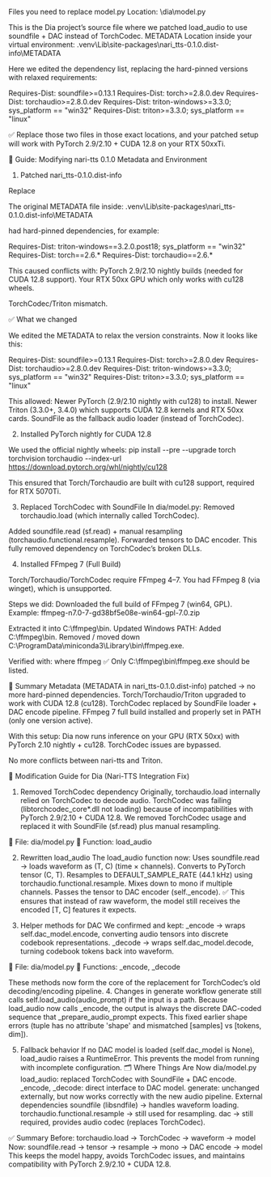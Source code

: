 Files you need to replace
model.py
Location:
<your project folder>\dia\model.py

This is the Dia project’s source file where we patched load_audio to use soundfile + DAC instead of TorchCodec.
METADATA
Location inside your virtual environment:
<your project folder>\.venv\Lib\site-packages\nari_tts-0.1.0.dist-info\METADATA

Here we edited the dependency list, replacing the hard-pinned versions with relaxed requirements:

Requires-Dist: soundfile>=0.13.1
Requires-Dist: torch>=2.8.0.dev
Requires-Dist: torchaudio>=2.8.0.dev
Requires-Dist: triton-windows>=3.3.0; sys_platform == "win32"
Requires-Dist: triton>=3.3.0; sys_platform == "linux"


✅ Replace those two files in those exact locations, and your patched setup will work with PyTorch 2.9/2.10 + CUDA 12.8 on your RTX 50xxTi.






🔧 Guide: Modifying nari-tts 0.1.0 Metadata and Environment
1. Patched nari_tts-0.1.0.dist-info

Replace

The original METADATA file inside:
.venv\Lib\site-packages\nari_tts-0.1.0.dist-info\METADATA

had hard-pinned dependencies, for example:

Requires-Dist: triton-windows==3.2.0.post18; sys_platform == "win32"
Requires-Dist: torch==2.6.*
Requires-Dist: torchaudio==2.6.*

This caused conflicts with:
PyTorch 2.9/2.10 nightly builds (needed for CUDA 12.8 support).
Your RTX 50xx GPU which only works with cu128 wheels.

TorchCodec/Triton mismatch.

✅ What we changed

We edited the METADATA to relax the version constraints.
Now it looks like this:

Requires-Dist: soundfile>=0.13.1
Requires-Dist: torch>=2.8.0.dev
Requires-Dist: torchaudio>=2.8.0.dev
Requires-Dist: triton-windows>=3.3.0; sys_platform == "win32"
Requires-Dist: triton>=3.3.0; sys_platform == "linux"


This allowed:
Newer PyTorch (2.9/2.10 nightly with cu128) to install.
Newer Triton (3.3.0+, 3.4.0) which supports CUDA 12.8 kernels and RTX 50xx cards.
SoundFile as the fallback audio loader (instead of TorchCodec).

2. Installed PyTorch nightly for CUDA 12.8

We used the official nightly wheels:
pip install --pre --upgrade torch torchvision torchaudio --index-url https://download.pytorch.org/whl/nightly/cu128

This ensured that Torch/Torchaudio are built with cu128 support, required for RTX 5070Ti.

3. Replaced TorchCodec with SoundFile
In dia/model.py:
Removed torchaudio.load (which internally called TorchCodec).

Added soundfile.read (sf.read) + manual resampling (torchaudio.functional.resample).
Forwarded tensors to DAC encoder.
This fully removed dependency on TorchCodec’s broken DLLs.

4. Installed FFmpeg 7 (Full Build)

Torch/Torchaudio/TorchCodec require FFmpeg 4–7.
You had FFmpeg 8 (via winget), which is unsupported.

Steps we did:
Downloaded the full build of FFmpeg 7 (win64, GPL).
Example: ffmpeg-n7.0-7-gd38bf5e08e-win64-gpl-7.0.zip

Extracted it into C:\ffmpeg\bin.
Updated Windows PATH:
Added C:\ffmpeg\bin.
Removed / moved down C:\ProgramData\miniconda3\Library\bin\ffmpeg.exe.

Verified with:
where ffmpeg
✅ Only C:\ffmpeg\bin\ffmpeg.exe should be listed.

📌 Summary
Metadata (METADATA in nari_tts-0.1.0.dist-info) patched → no more hard-pinned dependencies.
Torch/Torchaudio/Triton upgraded to work with CUDA 12.8 (cu128).
TorchCodec replaced by SoundFile loader + DAC encode pipeline.
FFmpeg 7 full build installed and properly set in PATH (only one version active).

With this setup:
Dia now runs inference on your GPU (RTX 50xx) with PyTorch 2.10 nightly + cu128.
TorchCodec issues are bypassed.

No more conflicts between nari-tts and Triton.












🔧 Modification Guide for Dia (Nari-TTS Integration Fix)
1. Removed TorchCodec dependency
Originally, torchaudio.load internally relied on TorchCodec to decode audio.
TorchCodec was failing (libtorchcodec_core*.dll not loading) because of incompatibilities with PyTorch 2.9/2.10 + CUDA 12.8.
We removed TorchCodec usage and replaced it with SoundFile (sf.read) plus manual resampling.

📍 File: dia/model.py
📍 Function: load_audio

2. Rewritten load_audio
The load_audio function now:
Uses soundfile.read → loads waveform as (T, C) (time × channels).
Converts to PyTorch tensor (C, T).
Resamples to DEFAULT_SAMPLE_RATE (44.1 kHz) using torchaudio.functional.resample.
Mixes down to mono if multiple channels.
Passes the tensor to DAC encoder (self._encode).
✅ This ensures that instead of raw waveform, the model still receives the encoded [T, C] features it expects.

4. Helper methods for DAC
We confirmed and kept:
_encode → wraps self.dac_model.encode, converting audio tensors into discrete codebook representations.
_decode → wraps self.dac_model.decode, turning codebook tokens back into waveform.

📍 File: dia/model.py
📍 Functions: _encode, _decode

These methods now form the core of the replacement for TorchCodec’s old decoding/encoding pipeline.
4. Changes in generate workflow
generate still calls self.load_audio(audio_prompt) if the input is a path.
Because load_audio now calls _encode, the output is always the discrete DAC-coded sequence that _prepare_audio_prompt expects.
This fixed earlier shape errors (tuple has no attribute 'shape' and mismatched [samples] vs [tokens, dim]).

5. Fallback behavior
If no DAC model is loaded (self.dac_model is None), load_audio raises a RuntimeError.
This prevents the model from running with incomplete configuration.
🗂️ Where Things Are Now
dia/model.py
load_audio: replaced TorchCodec with SoundFile + DAC encode.
_encode, _decode: direct interface to DAC model.
generate: unchanged externally, but now works correctly with the new audio pipeline.
External dependencies
soundfile (libsndfile) → handles waveform loading.
torchaudio.functional.resample → still used for resampling.
dac → still required, provides audio codec (replaces TorchCodec).

✅ Summary
Before: torchaudio.load → TorchCodec → waveform → model
Now: soundfile.read → tensor → resample → mono → DAC encode → model
This keeps the model happy, avoids TorchCodec issues, and maintains compatibility with PyTorch 2.9/2.10 + CUDA 12.8.


